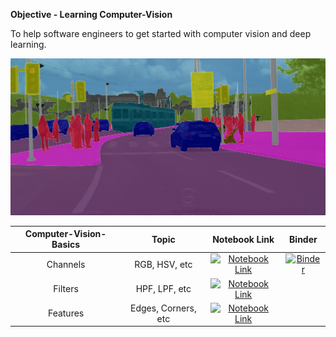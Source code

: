 **Objective - Learning Computer-Vision**

To help software engineers to get started with computer vision and deep learning.

![Computer-Vision](Images/imageSegmentation.jpg)

| Computer-Vision-Basics | Topic | Notebook Link | Binder |
| :---: | :----:       | :---:       | :---:     |
| Channels | RGB, HSV, etc | [![Notebook Link](https://img.shields.io/badge/Notebook--green.svg)](https://github.com/Mayurji/Computer-Vision/blob/master/computer-vision-basics/Computer%20Vision%20Basics%20-%20Part%20-%20I.ipynb)| [![Binder](https://mybinder.org/badge_logo.svg)](https://mybinder.org/v2/gh/Mayurji/Computer-Vision/blob/main/computer-vision-basics/Computer%20Vision%20Basics%20-%20Part%20-%20I.ipynb/HEAD) |
| Filters | HPF, LPF, etc | [![Notebook Link](https://img.shields.io/badge/Notebook--green.svg)](https://github.com/Mayurji/Computer-Vision/blob/master/computer-vision-basics/Computer%20Vision%20Basics%20-%20Part%20-%20II.ipynb)|
| Features | Edges, Corners, etc | [![Notebook Link](https://img.shields.io/badge/Notebook--green.svg)](https://github.com/Mayurji/Computer-Vision/blob/master/computer-vision-basics/Computer%20Vision%20Basics%20-%20Part%20-%20III.ipynb)|